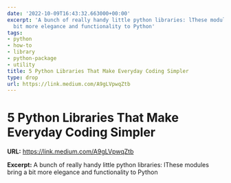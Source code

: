 ```yaml
---
date: '2022-10-09T16:43:32.663000+00:00'
excerpt: 'A bunch of really handy little python libraries: lThese modules bring a
  bit more elegance and functionality to Python'
tags:
- python
- how-to
- library
- python-package
- utility
title: 5 Python Libraries That Make Everyday Coding Simpler
type: drop
url: https://link.medium.com/A9gLVpwqZtb
---
```


# 5 Python Libraries That Make Everyday Coding Simpler

**URL:** https://link.medium.com/A9gLVpwqZtb

**Excerpt:** A bunch of really handy little python libraries: lThese modules bring a bit more elegance and functionality to Python
